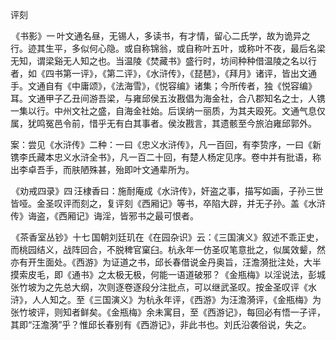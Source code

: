 评刻

  

  

 《书影》一 叶文通名昼，无锡人，多读书，有才情，留心二氏学，故为诡异之行。迹其生平，多似何心隐。或自称锦翁，或自称叶五叶，或称叶不夜，最后名梁无知，谓梁谿无人知之也。当温陵《焚藏书》盛行时，坊间种种借温陵之名以行者，如《四书第一评》，《第二评》，《水浒传》，《琵琶》，《拜月》诸评，皆出文通手。文通自有《中庸颂》，《法海雪》，《悦容编》诸集；今所传者，独《悦容编》耳。文通甲子乙丑间游吾梁，与雍邱侯五汝戡倡为海金社，合八郡知名之士，人镌一集以行。中州文社之盛，自海金社始。后误纳一丽质，为其夫殴死。文通气息仅属，犹鸣冤邑令前，惜乎无有白其事者。侯汝戡言，其遗骸至今旅泊雍邱郭外。

案：尝见《水浒传》二种：一曰《忠义水浒传》，凡一百回，有李贽序，一曰《新镌李氏藏本忠义水浒全书》，凡一百二十回，有楚人杨定见序。卷中并有批语，称出李卓吾手，而肤陋殊甚，殆即叶文通辈所为。

 《劝戒四录》四 汪棣香曰：施耐庵成《水浒传》，奸盗之事，描写如画，子孙三世皆哑。金圣叹评而刻之，复评刻《西厢记》等书，卒陷大辟，并无子孙。盖《水浒传》诲盗，《西厢记》诲淫，皆邪书之最可恨者。

 《茶香室丛钞》十七 国朝刘廷玑在《在园杂识》云：《三国演义》叙述不乖正史，而桃园结义，战阵回合，不脱稗官窠臼。杭永年一仿圣叹笔意批之，似属效颦，然亦有开生面处。《西游》为证道之书，邱长春借说金丹奥旨，汪澹漪批注处，大半摸索皮毛，即《通书》之太极无极，何能一语道破邪？《金瓶梅》以淫说法，彭城张竹坡为之先总大纲，次则逐卷逐段分注批点，可以继武圣叹。按金圣叹评《水浒》，人人知之。至《三国演义》为杭永年评，《西游》为汪澹漪评，《金瓶梅》为张竹坡评，则知者鲜矣。《金瓶梅》余未寓目，至《西游记》，每回必有悟一子评，其即“汪澹漪”乎？惟邱长春别有《西游记》，非此书也。刘氏沿袭俗说，失之。